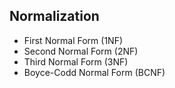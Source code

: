 ## Normalization
- First Normal Form (1NF)
- Second Normal Form (2NF)
- Third Normal Form (3NF)
- Boyce-Codd Normal Form (BCNF)
